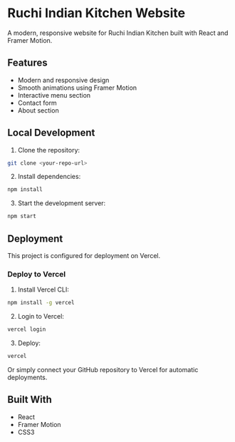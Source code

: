 # Ruchi Indian Kitchen Website

A modern, responsive website for Ruchi Indian Kitchen built with React and Framer Motion.

## Features

- Modern and responsive design
- Smooth animations using Framer Motion
- Interactive menu section
- Contact form
- About section

## Local Development

1. Clone the repository:
```bash
git clone <your-repo-url>
```

2. Install dependencies:
```bash
npm install
```

3. Start the development server:
```bash
npm start
```

## Deployment

This project is configured for deployment on Vercel.

### Deploy to Vercel

1. Install Vercel CLI:
```bash
npm install -g vercel
```

2. Login to Vercel:
```bash
vercel login
```

3. Deploy:
```bash
vercel
```

Or simply connect your GitHub repository to Vercel for automatic deployments.

## Built With

- React
- Framer Motion
- CSS3
